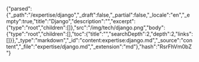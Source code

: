 {"parsed":{"_path":"/expertise/django","_draft":false,"_partial":false,"_locale":"en","_empty":true,"title":"Django","description":"","excerpt":{"type":"root","children":[]},"src":"/img/tech/django.png","body":{"type":"root","children":[],"toc":{"title":"","searchDepth":2,"depth":2,"links":[]}},"_type":"markdown","_id":"content:expertise:django.md","_source":"content","_file":"expertise/django.md","_extension":"md"},"hash":"RsrFhVm0bZ"}